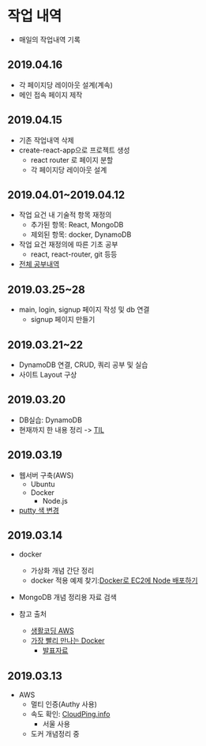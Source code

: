 # 작업 내역

- 매일의 작업내역 기록

## 2019.04.16

- 각 페이지당 레이아웃 설계(계속)
- 메인 접속 페이지 제작

## 2019.04.15

- 기존 작업내역 삭제
- create-react-app으로 프로젝트 생성
  - react router 로 페이지 분할
  - 각 페이지당 레이아웃 설계

## 2019.04.01~2019.04.12

- 작업 요건 내 기술적 항목 재정의
  - 추가된 항목: React, MongoDB
  - 제외된 항목: docker, DynamoDB
- 작업 요건 재정의에 따른 기초 공부
  - react, react-router, git 등등
- [전체 공부내역](https://github.com/Teperi/TIL)

## 2019.03.25~28

- main, login, signup 페이지 작성 및 db 연결
  - signup 페이지 만들기

## 2019.03.21~22

- DynamoDB 연결, CRUD, 쿼리 공부 및 실습
- 사이트 Layout 구상

## 2019.03.20

- DB실습: DynamoDB
- 현재까지 한 내용 정리 -> [TIL](https://github.com/Teperi/TIL)

## 2019.03.19

- 웹서버 구축(AWS)
  - Ubuntu
  - Docker
    - Node.js
- [putty 색 변경](https://3jini.tistory.com/205)

## 2019.03.14

- docker

  - 가상화 개념 간단 정리
  - docker 적용 예제 찾기:[Docker로 EC2에 Node 배포하기](https://novemberde.github.io/2017/03/31/Docker_0.html)

- MongoDB 개념 정리용 자료 검색

- 참고 출처
  - [생활코딩 AWS](https://opentutorials.org/course/2717/11268)
  - [가장 빨리 만나는 Docker](http://pyrasis.com/docker.html)
    - [발표자료](https://www.slideshare.net/pyrasis/docker-fordummies-44424016)

## 2019.03.13

- AWS
  - 멀티 인증(Authy 사용)
  - 속도 확인: [CloudPing.info](https://www.cloudping.info)
    - 서울 사용
  - 도커 개념정리 중
